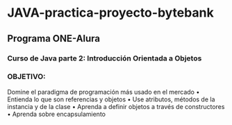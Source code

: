 # JAVA-practica-proyecto-bytebank

## Programa ONE-Alura

### Curso de Java parte 2: Introducción Orientada a Objetos

### OBJETIVO:
Domine el paradigma de programación más usado en el mercado
    • Entienda lo que son referencias y objetos
    • Use atributos, métodos de la instancia y de la clase
    • Aprenda a definir objetos a través de constructores
    • Aprenda sobre encapsulamiento
